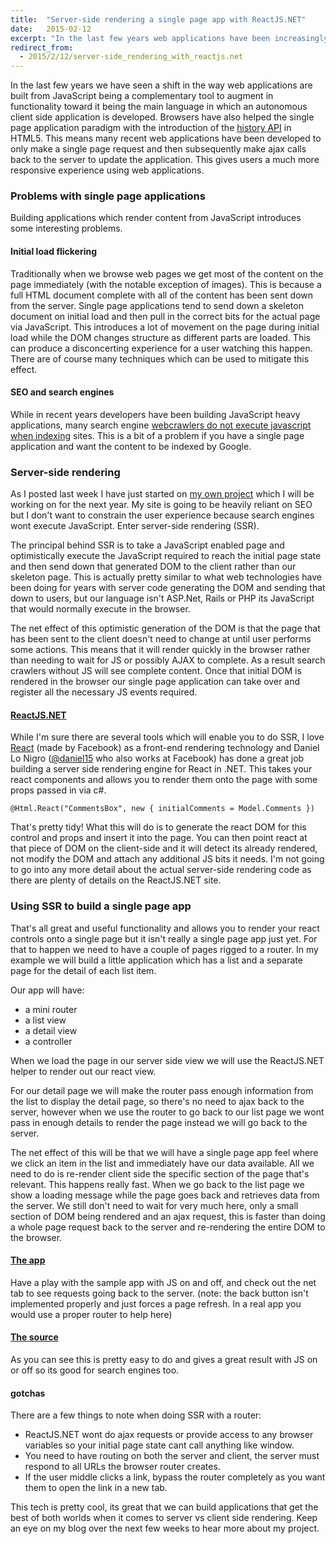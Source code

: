 ```yaml
---
title:  "Server-side rendering a single page app with ReactJS.NET"
date:   2015-02-12
excerpt: "In the last few years web applications have been increasingly built in JavaScript.This provides rich interactive UI's but introduces problems with non-js search crawlers and initial page load performance. In this post I will look at server-side rendering of a JS application to mitigate these problems."
redirect_from:
  - 2015/2/12/server-side_rendering_with_reactjs.net
---
```

In the last few years we have seen a shift in the way web applications are built from JavaScript being a complementary tool to augment in functionality toward it being the main language in which an autonomous client side application is developed. Browsers have also helped the single page application paradigm with the introduction of the [history API](https://developer.mozilla.org/en-US/docs/Web/Guide/API/DOM/Manipulating_the_browser_history) in HTML5. This means many recent web applications have been developed to only make a single page request and then subsequently make ajax calls back to the server to update the application. This gives users a much more responsive experience using web applications.

### Problems with single page applications
Building applications which render content from JavaScript introduces some interesting problems.

#### Initial load flickering
Traditionally when we browse web pages we get most of the content on the page immediately (with the notable exception of images). This is because a full HTML document complete with all of the content has been sent down from the server. Single page applications tend to send down a skeleton document on initial load and then pull in the correct bits for the actual page via JavaScript. This introduces a lot of movement on the page during initial load while the DOM changes structure as different parts are loaded. This can produce a disconcerting experience for a user watching this happen. There are of course many techniques which can be used to mitigate this effect.

#### SEO and search engines
While in recent years developers have been building JavaScript heavy applications, many search engine [webcrawlers do not execute javascript when indexing](https://developers.google.com/webmasters/ajax-crawling/docs/learn-more) sites. This is a bit of a problem if you have a single page application and want the content to be indexed by Google.

### Server-side rendering
As I posted last week I have just started on [my own project](/2014/new_beginnings) which I will be working on for the next year. My site is going to be heavily reliant on SEO but I don't want to constrain the user experience because search engines wont execute JavaScript. Enter server-side rendering (SSR).

The principal behind SSR is to take a JavaScript enabled page and optimistically execute the JavaScript required to reach the initial page state and then send down that generated DOM to the client rather than our skeleton page. This is actually pretty similar to what web technologies have been doing for years with server code generating the DOM and sending that down to users, but our language isn't ASP.Net, Rails or PHP its JavaScript that would normally execute in the browser.

The net effect of this optimistic generation of the DOM is that the page that has been sent to the client doesn't need to change at until user performs some actions. This means that it will render quickly in the browser rather than needing to wait for JS or possibly AJAX to complete. As a result search crawlers without JS will see complete content. Once that initial DOM is rendered in the browser our single page application can take over and register all the necessary JS events required.

#### [ReactJS.NET](http://reactjs.net/)
While I'm sure there are several tools which will enable you to do SSR, I love [React](http://facebook.github.io/react/) (made by Facebook) as a front-end rendering technology and Daniel Lo Nigro ([@daniel15](https://twitter.com/daniel15) who also works at Facebook) has done a great job building a server side rendering engine for React in .NET. This takes your react components and allows you to render them onto the page with some props passed in via c#.

    @Html.React("CommentsBox", new { initialComments = Model.Comments })

That's pretty tidy! What this will do is to generate the react DOM for this control and props and insert it into the page. You can then point react at that piece of DOM on the client-side and it will detect its already rendered, not modify the DOM and attach any additional JS bits it needs. I'm not going to go into any more detail about the actual server-side rendering code as there are plenty of details on the ReactJS.NET site.

### Using SSR to build a single page app
That's all great and useful functionality and allows you to render your react controls onto a single page but it isn't really a single page app just yet. For that to happen we need to have a couple of pages rigged to a router. In my example we will build a little application which has a list and a separate page for the detail of each list item.

Our app will have:

 - a mini router
 - a list view
 - a detail view
 - a controller

 When we load the page in our server side view we will use the ReactJS.NET helper to render out our react view.

 For our detail page we will make the router pass enough information from the list to display the detail page, so there's no need to ajax back to the server, however when we use the router to go back to our list page we wont pass in enough details to render the page instead we will go back to the server.

The net effect of this will be that we will have a single page app feel where we click an item in the list and immediately have our data available. All we need to do is re-render client side the specific section of the page that's relevant. This happens really fast. When we go back to the list page we show a loading message while the page goes back and retrieves data from the server. We still don't need to wait for very much here, only a small section of DOM being rendered and an ajax request, this is faster than doing a whole page request back to the server and re-rendering the entire DOM to the browser.

#### [The app](http://seofriendlysinglepageapp.azurewebsites.net/)

Have a play with the sample app with JS on and off, and check out the net tab to see requests going back to the server. (note: the back button isn't implemented properly and just forces a page refresh. In a real app you would use a proper router to help here)

#### [The source](https://github.com/lukemcgregor/SeoFriendlySinglePageApp)

As you can see this is pretty easy to do and gives a great result with JS on or off so its good for search engines too.

#### gotchas
There are a few things to note when doing SSR with a router:

 - ReactJS.NET wont do ajax requests or provide access to any browser variables so your initial page state cant call anything like window.
 - You need to have routing on both the server and client, the server must respond to all URLs the browser router creates.
 - If the user middle clicks a link, bypass the router completely as you want them to open the link in a new tab.

This tech is pretty cool, its great that we can build applications that get the best of both worlds when it comes to server vs client side rendering. Keep an eye on my blog over the next few weeks to hear more about my project.
